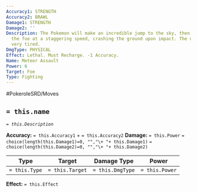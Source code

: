 ```yaml
---
Accuracy1: STRENGTH
Accuracy2: BRAWL
Damage1: STRENGTH
Damage2: ''
Description: The Pokemon will make an incredible jump to the sky, then lunge towards
  the foe at a staggering speed, crashing the ground upon impact. The user is left
  very tired.
DmgType: PHYSICAL
Effect: Lethal. Must Recharge. -1 Accuracy.
Name: Meteor Assault
Power: 6
Target: Foe
Type: Fighting
---
```


#PokeroleSRD/Moves

## `= this.name` 
*`= this.Description`*

**Accuracy:** `= this.Accuracy1` + `= this.Accuracy2`
**Damage:** `= this.Power` `= choice(length(this.Damage1)=0, "","\+ "+ this.Damage1)` `= choice(length(this.Damage2)=0, "","\+ "+ this.Damage2)`

| Type          | Target          | Damage Type          | Power          |
| ------------- | --------------- | ---------------- | -------------- |
| `= this.Type` | `= this.Target` | `= this.DmgType` | `= this.Power` | 

**Effect:** `= this.Effect`